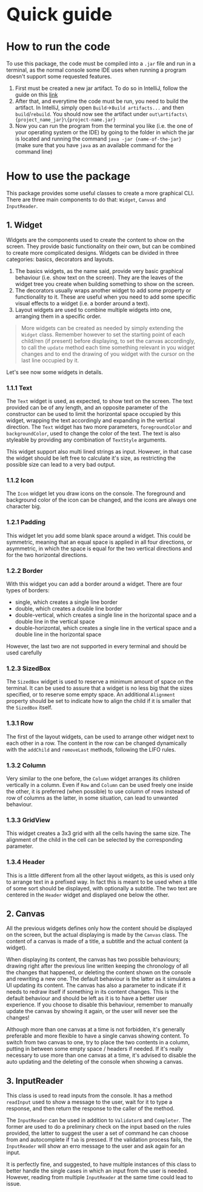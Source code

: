 # <font size=+12>Quick guide</font>

# How to run the code

To use this package, the code must be compiled into a `.jar` file and run in a terminal, as the normal console some IDE uses when running a program doesn't support some requested features.

1) First must be created a new jar artifact. To do so in IntelliJ, follow the guide on this [link](https://stackoverflow.com/a/45303637/2640826)
2) After that, and everytime the code must be run, you need to build the artifact. In IntelliJ, simply open `Build`->`Build artifacts...` and then `build`/`rebuild`. You should now see the artifact under `out\artifacts\{project_name_jar}\{project-name.jar}`
3) Now you can run the program from the terminal you like (i.e. the one of your operating system or the IDE) by going to the folder in which the jar is located and running the command `java -jar {name-of-the-jar}` (make sure that you have `java` as an available command for the command line)



# How to use the package
This package provides some useful classes to create a more graphical CLI.
There are three main components to do that: `Widget`, `Canvas` and `InputReader`.

## 1. Widget
Widgets are the components used to create the content to show on the screen. They provide basic functionality on their own, but can be combined to create more complicated designs.
Widgets can be divided in three categories: basics, decorators and layouts.

1) The basics widgets, as the name said, provide very basic graphical behaviour (i.e. show text on the screen). They are the leaves of the widget tree you create when building something to show on the screen.
2) The decorators usually wraps another widget to add some property or functionality to it. These are useful when you need to add some specific visual effects to a widget (i.e. a border around a text).
3) Layout widgets are used to combine multiple widgets into one, arranging them in a specific order.

> More widgets can be created as needed by simply extending the `Widget` class. Remember however to set the starting point of each child/ren (if present) before displaying, to set the canvas accordingly, to call the `update` method each time something relevant in you widget changes and to end the drawing of you widget with the cursor on the last line occupied by it.
> 
Let's see now some widgets in details. 

### 1.1.1 Text

The `Text` widget is used, as expected, to show text on the screen.
The text provided can be of any length, and an opposite parameter of the constructor can be used to limit the horizontal space occupied by this widget, wrapping the text accordingly and expanding in the vertical direction.
The `Text` widget has two more parameters, `foregroundColor` and `backgroundColor`, used to change the color of the text. The text is also styleable by providing any combination of `TextStyle` arguments.

This widget support also multi lined strings as input. However, in that case the widget should be left free to calculate it's size, as restricting the possible size can lead to a very bad output.

### 1.1.2 Icon

The `Icon` widget let you draw icons on the console.
The foreground and background color of the icon can be changed, and the icons are always one character big.

### 1.2.1 Padding

This widget let you add some blank space around a widget. 
This could be symmetric, meaning that an equal space is applied in all four directions, or asymmetric, in which the space is equal for the two vertical directions and for the two horizontal directions.

### 1.2.2 Border

With this widget you can add a border around a widget. There are four types of borders:
* single, which creates a single line border
* double, which creates a double line border
* double-vertical, which creates a single line in the horizontal space and a double line in the vertical space
* double-horizontal, which creates a single line in the vertical space and a double line in the horizontal space

However, the last two are not supported in every terminal and should be used carefully

### 1.2.3 SizedBox

The `SizedBox` widget is used to reserve a minimum amount of space on the terminal. 
It can be used to assure that a widget is no less big that the sizes specified, or to reserve some empty space.
An additional `Alignment` property should be set to indicate how to align the child if it is smaller that the `SizedBox` itself.

### 1.3.1 Row

The first of the layout widgets, can be used to arrange other widget next to each other in a row.
The content in the row can be changed dynamically with the `addChild` and `removeLast` methods, following the LIFO rules.

### 1.3.2 Column

Very similar to the one before, the `Column` widget arranges its children vertically in a column.
Even if `Row` and `Column` can be used freely one inside the other, it is preferred (when possible) to use column of rows instead of row of columns as the latter, in some situation, can lead to unwanted behaviour.

### 1.3.3 GridView

This widget creates a 3x3 grid with all the cells having the same size. 
The alignment of the child in the cell can be selected by the corresponding parameter.

### 1.3.4 Header

This is a little different from all the other layout widgets, as this is used only to arrange text in a prefixed way.
In fact this is meant to be used when a title of some sort should be displayed, with optionally a subtitle. 
The two text are centered in the `Header` widget and displayed one below the other.

## 2. Canvas

All the previous widgets defines only how the content should be displayed on the screen, but the actual displaying is made by the `Canvas` class.
The content of a canvas is made of a title, a subtitle and the actual content (a widget).

When displaying its content, the canvas has two possible behaviours; drawing right after the previous line written keeping the chronology of all the changes that happened, or deleting the content shown on the console and rewriting a new one.
The default behaviour is the latter as it simulates a UI updating its content.
The canvas has also a parameter to indicate if it needs to redraw itself if something in its content changes. This is the default behaviour and should be left as it is to have a better user experience.
If you choose to disable this behaviour, remember to manually update the canvas by showing it again, or the user will never see the changes!

Although more than one canvas at a time is not forbidden, it's generally preferable and more flexible to have a single canvas showing content.
To switch from two canvas to one, try to place the two contents in a column, putting in between some empty space / headers if needed.
If it's really necessary to use more than one canvas at a time, it's advised to disable the auto updating and the deleting of the console when showing a canvas.

## 3. InputReader

This class is used to read inputs from the console. It has a method `readInput` used to show a message to the user, wait for it to type a response, and then return the response to the caller of the method.

The `InputReader` can be used in addition to `Validator`s and `Completer`.
The former are used to do a preliminary check on the input based on the rules provided, the latter to suggest the user a set of command he can choose from and autocomplete if `Tab` is pressed.
If the validation process fails, the `InputReader` will show an erro message to the user and ask again for an input.

It is perfectly fine, and suggested, to have multiple instances of this class to better handle the single cases in which an input from the user is needed.
However, reading from multiple `InputReader` at the same time could lead to issue.




